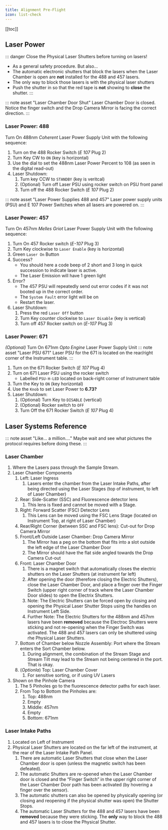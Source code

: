 ```yaml
---
title: Alignment Pre-Flight
icon: list-check
---
```







[[toc]]

## Laser Power

::: danger Close the Physical Laser Shutters before turning on lasers!
-   As a general safety procedure. But also...
-   The automatic electronic shutters that block the lasers when the Laser Chamber is open are **not** installed for the 488 and 457 lasers. 
-   The only way to block those lasers is with the physical laser shutters
-   Push the shutter in so that the red tape is **not** showing to **close** the shutter.
:::

::: note asset "Laser Chamber Door Shut"
Laser Chamber Door is closed. Notice the finger switch and the Drop Camera Mirror is facing the correct direction.
:::

### Laser Power: 488

Turn On 488nm *Coherent* Laser Power Supply Unit with the following sequence:
1.  Turn on the 488 Rocker Switch (*E 107* Plug 2) 
2.  Turn Key CW to `ON` (key is horizontal)
3.  Use the dial to set the 488nm Laser Power Percent to 108 (as seen in the digital read-out)
4.  Laser Shutdown:
    1.  Turn key CCW to `STANDBY` (key is veritcal)
    2.  (Optional) Turn off Laser PSU using rocker switch on PSU front panel
    3.  Turn off the 488 Rocker Switch (*E 107* Plug 2)


::: note asset "Laser Power Supplies 488 and 457"
Laser power supply units (PSU) and E 107 Power Switches when all lasers are powered on.
:::

### Laser Power: 457

Turn On 457nm *Melles Griot* Laser  Power Supply Unit with the following sequence:
1.  Turn On 457 Rocker switch (*E-107* Plug 3)
2.  Turn Key clockwise to `Laser Enable` (key is horizontal)
3.  Green `Laser On` Button
4.  Success?
    -   You should here a code beep of 2 short and 3 long in quick succession to indicate laser is active. 
    -   The Laser Emission will have 1 green light
5.  Error? 
    -   The 457 PSU will repeatedly send out error codes if it was not booted up in the correct order.
    -   The `System Fault` error light will be on
    -   Restart the laser.
6.  Laser Shutdown:
    1.  Press the red `Laser Off` button
    2.  Turn Key counter clockwise to `Laser Disable` (key is vertical)
    3.  Turn off 457 Rocker switch on (*E-107* Plug 3)

### Laser Power: 671

*(Optional)* Turn On 671nm *Opto Engine* Laser Power Supply Unit
::: note asset "Laser PSU 671"
Laser PSU for the 671 is located on the rear/right corner of the Instrument table.
:::
1.  Turn on the 671 Rocker Switch (*E 107* Plug 4) 
2.  Turn on 671 Laser PSU using the rocker switch
    -   Labelled `PSU-H-LED` located on back-right corner of Instrument table
3.  Turn the Key to `ON` (key horizontal)
4.  Use the `Knob` to set Laser Power to **6.73?**
5.  Laser Shutdown:
    1.  (Optional) Turn Key to `DISABLE` (vertical)
    2.  (Optional) Rocker switch to `OFF`
    3.  Turn Off the 671 Rocker Switch (*E 107* Plug 4) 


## Laser Systems Reference

::: note asset "Like... a million...."
Maybe wait and see what pictures the protocol requires before doing these.
:::

### Laser Chamber

1.  Where the Lasers pass through the Sample Stream.
2.  Laser Chamber Components
    1.  Left: Laser Ingress
        1.  Lasers enter the chamber from the Laser Intake Paths, after being directed using the Laser Stages (top of instrument, to left of Laser Chamber)
    2.  Rear: Side-Scatter (SSC) and Fluorescence detector lens
        1.  This lens is fixed and cannot be moved with a Stage.
    3.  Right: Forward Scatter (FSC) Detector Lens
        1.  This Lens can be moved using the FSC Lens Stage (located on Instrument Top, at right of Laser Chamber)
    4.  Rear/Right Corner (between SSC and FSC lens): Cut-out for Drop Camera Mirror
    5.  Front/Left Outside Laser Chamber: Drop Camera Mirror
        1.  The Mirror has a peg on the bottom that fits into a slot outside the left edge of the Laser Chamber Door
        1.  The Mirror should have the flat side angled towards the Drop Camera Cut-out
    6.  Front: Laser Chamber Door
        1.  There is a magnet switch that automatically closes the electric shutters on the Laser Shutters (at instrument far left)
        2.  After opening the door (therefore closing the Electric Shutters), close the Laser Chamber Door, and place a finger over the Finger Switch (upper right corner of track where the Laser Chamber Door slides) to open the Electrix Shutters. 
        3.  Note: The Electric Shutters can be forced open by closing and opening the Physical Laser Shutter Stops using the handles on Instrument Left Side.
        4.  Further Note: The Electric Shutters for the 488nm and 457nm lasers have been **removed** because the Electroc Shutters were sticking and not re-opening when the Finger Switch was activated. The 488 and 457 lasers can only be shuttered using rhe Physical Laser Shutters.
    7.  Bottom of Chamber below Nozzle Assembly: Port where the Stream enters the Sort Chamber below.
        1.  During alignment, the combination of the Stream Stage and Stream Tilt may lead to the Stream not being centered in the port. That is okay.
    8.  (*Optionla*) Top: Laser Chamber Cover
        1.  For sensitive sorting, or if using UV Lasers
3.  Shown on the Pinhole Camera
    1.  The 5 Pinholes go to the fluorescence detector paths for each laser.
    2.  From Top to Bottom the Pinholes are:
        1.  Top: 488nm
        2.  Empty
        3.  Middle: 457nm
        4.  Empty
        5.  Bottom: 671nm

### Laser Intake Paths

1.  Located on Left of Instrument
2.  Physical Laser Shutters are located on the far left of the instrument, at the rear of the Laser Intake Path Panel.
    1.  There are automatic Laser Shutters that close when the Laser Chamber door is open (unless the magnetic switch has been defeated).
    2.  The automatic Shutters are re-opened when the Laser Chamber door is closed and the “Finger Switch” in the upper right corner of the Laser Chamber Door path has been activated (by hovering a finger over the sensor).
    3.  The automatic shutters can also be opened by physically opening (or closing and reopening if the physical shutter was open) the Shutter Stops.
    4.  The automatic Laser Shutters for the 488 and 457 lasers have been **removed** because they were sticking. The **only** way to block the 488 and 457 lasers is to close the Physical Shutter.